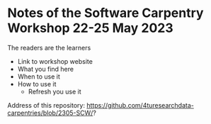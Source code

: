 
# Notes of the Software Carpentry Workshop 22-25 May 2023

The readers are the learners

* Link to workshop website
* What you find here
* When to use it
* How to use it 
	* Refresh you use it

Address of this repository: https://github.com/4turesearchdata-carpentries/blob/2305-SCW/?

